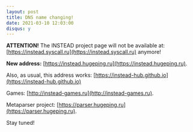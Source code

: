 ```yaml
---
layout: post
title: DNS name changing!
date: 2021-03-10 12:03:00
disqus: y
---
```


**ATTENTION!** The INSTEAD project page will not be available at:
[https://instead.syscall.ru](https://instead.syscall.ru) anymore! 

**New address:** [https://instead.hugeping.ru](https://instead.hugeping.ru).

Also, as usual, this address works: [https://instead-hub.github.io](https://instead-hub.github.io)

Games: [http://instead-games.ru](http://instead-games.ru).

Metaparser project: [https://parser.hugeping.ru](https://parser.hugeping.ru).

Stay tuned!

